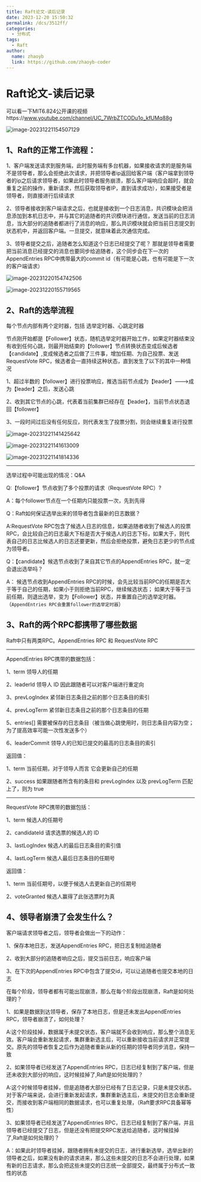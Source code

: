 ```yaml
---
title: Raft论文-读后记录
date: 2023-12-20 15:50:32
permalink: /dcs/3512ff/
categories:
  - 分布式
tags:
  - Raft
author: 
  name: zhaoyb
  link: https://github.com/zhaoyb-coder
---
```


# Raft论文-读后记录

可以看一下MIT6.824公开课的视频https://www.youtube.com/channel/UC_7WrbZTCODu1o_kfUMq88g

![image-20231221154507129](https://raw.githubusercontent.com/zhaoyb-coder/pic-repo/main/image-20231221154507129.png)

## 1、Raft的正常工作流程：

1、客户端发送请求到服务端，此时服务端有多台机器，如果接收请求的是服务端不是领导者，那么会拒绝此次请求，并把领导者ip返回给客户端（客户端拿到领导者的ip之后请求领导者，如果此时领导者服务崩溃，那么客户端响应会超时，就会重复之前的操作，重新请求，然后获取领导者IP，直到请求成功），如果接受者是领导者，则直接进行后续请求

2、领导者接收到客户端请求之后，也就是接收到一个日志消息，共识模块会把消息添加到本机日志中，并与其它的追随者的共识模块进行通信，发送当前的日志消息，当大部分的追随者都进行了消息的响应，那么共识模块就会把当前日志提交到状态机中，并返回客户端。一旦提交，就意味着此次通信完成。

3、领导者提交之后，追随者怎么知道这个日志已经提交了呢？ 那就是领导者需要把当前消息已经提交的消息也要同步给追随者，这个同步会在下一次的AppendEntries RPC中携带最大的commit id（有可能是心跳，也有可能是下一次的客户端请求）

![image-20231220154742506](https://raw.githubusercontent.com/zhaoyb-coder/pic-repo/main/image-20231220154742506.png)

![image-20231220155719565](https://raw.githubusercontent.com/zhaoyb-coder/pic-repo/main/image-20231220155719565.png)

## 2、Raft的选举流程

每个节点内部有两个定时器，包括 选举定时器、心跳定时器

节点刚开始都是【Follower】状态，随机选举定时器开始工作，如果定时器结束没有收到任何心跳，则最开始结束的【follower】节点转换状态变成后候选者【candidate】,变成候选者之后做了三件事，增加任期、为自己投票、发送RequestVote RPC，候选者会一直持续这种状态，直到发生了以下的其中一种情况

1、超过半数的【follower】进行投票响应，推选当前节点成为【leader】--->成为【leader】之后，发送心跳

2、收到其它节点的心跳，代表着当前集群已经存在【leader】，当前节点状态退回【follower】

3、一段时间过后没有任何反应，则代表发生了投票分割，则会继续重复进行投票

![image-20231221141425642](https://raw.githubusercontent.com/zhaoyb-coder/pic-repo/main/image-20231221141425642.png)

![image-20231221141613009](https://raw.githubusercontent.com/zhaoyb-coder/pic-repo/main/image-20231221141613009.png)

![image-20231221141814336](https://raw.githubusercontent.com/zhaoyb-coder/pic-repo/main/image-20231221141814336.png)

------

选举过程中可能出现的情况：Q&A

Q:【follower】节点收到了多个投票的请求（RequestVote RPC）?

A：每个follower节点在一个任期内只能投票一次，先到先得



Q：Raft如何保证选举出来的领导者包含最新的日志数据？

A:RequestVote RPC包含了候选人日志的信息，如果追随者收到了候选人的投票RPC，会比较自己的日志最大下标是否大于候选人的日志下标，如果大于，则代表自己的日志比候选人的日志还要更新，然后会拒绝投票，避免日志更少的节点成为领导者。



Q：【candidate】候选节点收到了来自其它节点的AppendEntries RPC，就一定会退出选举吗？

A： 候选节点收到AppendEntries RPC的时候，会先比较当前RPC的任期是否大于等于自己的任期，如果小于则拒绝当前RPC，继续候选状态； 如果大于等于当前任期，则退出选举，变为【Follower】状态，并重置自己的选举定时器。（`AppendEntries RPC会重置follower的选举定时器`）



## 3、Raft的两个RPC都携带了哪些数据

Raft中只有两类RPC。AppendEntries RPC 和 RequestVote RPC

------

AppendEntries RPC携带的数据包括：

1、term 领导人的任期

2、leaderId 领导人 ID 因此跟随者可以对客户端进行重定向

3、prevLogIndex 紧邻新日志条目之前的那个日志条目的索引

4、prevLogTerm 紧邻新日志条目之前的那个日志条目的任期

5、entries[] 需要被保存的日志条目（被当做心跳使用时，则日志条目内容为空；为了提高效率可能一次性发送多个）

6、leaderCommit 领导人的已知已提交的最高的日志条目的索引

返回值：

1、term 当前任期，对于领导人而言 它会更新自己的任期

2、success 如果跟随者所含有的条目和 prevLogIndex 以及 prevLogTerm 匹配上了，则为 true

------

RequestVote RPC携带的数据包括：

1、term 候选人的任期号

2、candidateId 请求选票的候选人的 ID

3、lastLogIndex 候选人的最后日志条目的索引值

4、lastLogTerm 候选人最后日志条目的任期号

返回值：

1、term 当前任期号，以便于候选人去更新自己的任期号

2、voteGranted 候选人赢得了此张选票时为真

## 4、领导者崩溃了会发生什么？

客户端请求领导者之后，领导者会做出一下的动作：

1、保存本地日志，发送AppendEntries RPC，把日志复制给追随者

2、收到大部分的追随者响应之后，提交当前日志，响应客户端

3、在下次的AppendEntries RPC中包含了提交id，可以让追随者也提交本地的日志

在每个阶段，领导者都有可能出现崩溃，那么在每个阶段出现崩溃，Raft是如何处理的？

1、如果是数据到达领导者，保存了本地日志，但是还未发出AppendEntries RPC，领导者崩溃了，如何处理？

A:这个阶段挂掉，数据属于未提交状态，客户端就不会收到响应，那么整个消息无效。客户端会重新发起请求，集群重新选主后，可以重新接收当前请求并正常提交。原先的领导者恢复之后作为追随者重新从新的任期的领导者同步消息，保持一致

2、如果领导者已经发送了AppendEntries RPC，日志已经复制到了客户端，但是还未收到大部分的响应，这时候挂掉了,Raft是如何处理的？

A:这个时候领导者挂掉，但是追随者大部分已经有了日志记录，只是未提交状态。对于客户端来说，会进行重新发起请求，集群重新选主后，未提交的日志会重新提交，而接收到客户端相同的数据请求，也可以重复处理，（Raft要求RPC具备幂等性）

3、如果领导者已经发送了AppendEntries RPC，日志已经复制到了客户端，并且领导者已经提交了日志，但是还没有把提交RPC发送给追随者，这时候挂掉了,Raft是如何处理的？

A：如果此时领导者挂掉，跟随者拥有未提交的日志，进行重新选举，选举出新的领导者之后，如果没有新的请求进来，那么这些未提交的日志不会进行处理，如果有新的日志请求，那么会把这些未提交的日志统一全部提交，最终属于分布式一致性的状态





